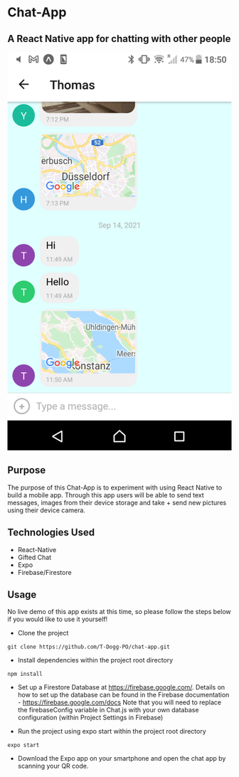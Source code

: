 # Chat-App
## A React Native app for chatting with other people
<img src="assets/chat.PNG" style="max-width: 100%;">

## Purpose
The purpose of this Chat-App is to experiment with using React Native to build a mobile app. Through this app users will be able to send text messages, images from their device storage and take + send new pictures using their device camera.

## Technologies Used
* React-Native
* Gifted Chat
* Expo
* Firebase/Firestore

## Usage
No live demo of this app exists at this time, so please follow the steps below if you would like to use it yourself!
* Clone the project
```
git clone https://github.com/T-Dogg-PO/chat-app.git
```

* Install dependencies within the project root directory
```
npm install
```

* Set up a Firestore Database at https://firebase.google.com/. Details on how to set up the database can be found in the Firebase documentation - https://firebase.google.com/docs
Note that you will need to replace the firebaseConfig variable in Chat.js with your own database configuration (within Project Settings in Firebase) 

* Run the project using expo start within the project root directory
```
expo start
```

* Download the Expo app on your smartphone and open the chat app by scanning your QR code.
